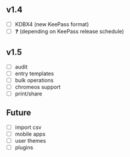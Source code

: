 ## v1.4
- [ ] KDBX4 (new KeePass format) 
- [ ] ❓ (depending on KeePass release schedule)

## v1.5
- [ ] audit
- [ ] entry templates
- [ ] bulk operations
- [ ] chromeos support
- [ ] print/share

## Future
- [ ] import csv
- [ ] mobile apps
- [ ] user themes
- [ ] plugins